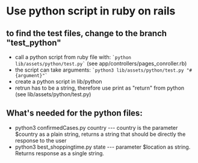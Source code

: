 # Use python script in ruby on rails

## to find the test files, change to the branch "test_python"

* call a python script from ruby file with: `` `python lib/assets/python/test.py` `` (see app/controllers/pages_conroller.rb)
* the script can take arguments: `` `python3 lib/assets/python/test.py "#{argument}"` ``
* create a python script in lib/python
* retrun has to be a string, therefore use print as "return" from python (see lib/assets/python/test.py)

## What's needed for the python files:
* python3 confirmedCases.py country --- country is the parameter $country as a plain string, returns a string that should be directly the response to the user
* python3 best_shoppingtime.py state --- parameter $location as string. Returns response as a single string. 